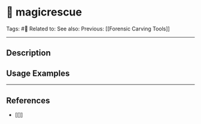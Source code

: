 # 💢 magicrescue
Tags: #💢
Related to: 
See also: 
Previous: [[Forensic Carving Tools]]

---
## Description


## Usage Examples


---
## References
- [[]]